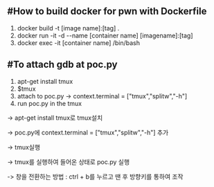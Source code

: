 #How to build docker for pwn with Dockerfile
---
1. docker build -t [image name]:[tag] .
2. docker run -it -d --name [container name] [imagename]:[tag]
3. docker exec -it [container name] /bin/bash

#To attach gdb at poc.py
---
1. apt-get install tmux
2. $tmux
3. attach to poc.py -> context.terminal = ["tmux","splitw","-h"]
4. run poc.py in the tmux

-> apt-get install tmux로 tmux설치

-> poc.py에 context.terminal = ["tmux","splitw","-h"] 추가

-> tmux실행

-> tmux를 실행하여 들어온 상태로 poc.py 실행

-> 창을 전환하는 방법 : ctrl + b를 누르고 땐 후 방향키를 통하여 조작
